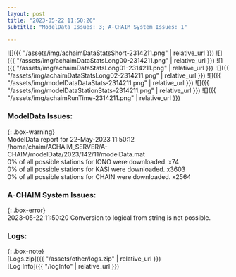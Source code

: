 ```yaml
---
layout: post
title: "2023-05-22 11:50:26"
subtitle: "ModelData Issues: 3; A-CHAIM System Issues: 1"

---
```


![]({{ "/assets/img/achaimDataStatsShort-2314211.png" | relative_url }})
![]({{ "/assets/img/achaimDataStatsLong00-2314211.png" | relative_url }})
![]({{ "/assets/img/achaimDataStatsLong01-2314211.png" | relative_url }})
![]({{ "/assets/img/achaimDataStatsLong02-2314211.png" | relative_url }})
![]({{ "/assets/img/modelDataDataStats-2314211.png" | relative_url }})
![]({{ "/assets/img/modelDataStationStats-2314211.png" | relative_url }})
![]({{ "/assets/img/achaimRunTime-2314211.png" | relative_url }})


### ModelData Issues:  
  
{: .box-warning}  
 ModelData report for 22-May-2023 11:50:12   
 /home/chaim/ACHAIM_SERVER/A-CHAIM/modelData/2023/142/11/modelData.mat   
 0% of all possible stations for IONO were downloaded. x74   
 0% of all possible stations for KASI were downloaded. x3603   
 0% of all possible stations for CHAIN were downloaded. x2564   
  
### A-CHAIM System Issues:  
  
{: .box-error}  
2023-05-22 11:50:20 Conversion to logical from string is not possible.  

### Logs:  
  
{: .box-note}  
[Logs.zip]({{ "/assets/other/logs.zip" | relative_url }})  
[Log Info]({{ "/logInfo" | relative_url }})  
